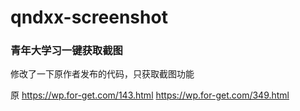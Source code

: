# qndxx-screenshot
### 青年大学习一键获取截图

修改了一下原作者发布的代码，只获取截图功能

原 https://wp.for-get.com/143.html https://wp.for-get.com/349.html
